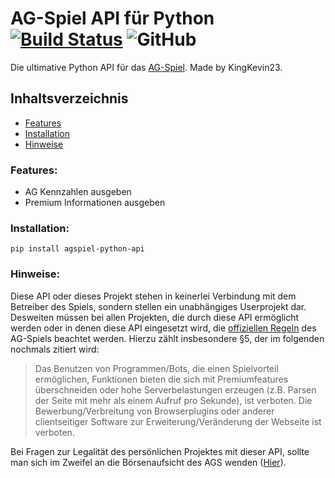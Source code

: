 # AG-Spiel API für Python [![Build Status](https://travis-ci.com/KingKevin23/agspiel-python-api.svg?token=uz7gmp6JJKKxfKpx7Nv3&branch=master)](https://travis-ci.com/KingKevin23/agspiel-python-api) ![GitHub](https://img.shields.io/github/license/KingKevin23/agspiel-python-api)

Die ultimative Python API für das [AG-Spiel](http://www.ag-spiel.de/?bonus=83275). Made by KingKevin23.

## Inhaltsverzeichnis

* [Features](#features)
* [Installation](#installation) 
* [Hinweise](#hinweise)

### Features:

* AG Kennzahlen ausgeben
* Premium Informationen ausgeben

### Installation:

`pip install agspiel-python-api`

### Hinweise:

Diese API oder dieses Projekt stehen in keinerlei Verbindung mit dem Betreiber des Spiels, sondern stellen ein
unabhängiges Userprojekt dar. Desweiten müssen bei allen Projekten, die durch diese API ermöglicht werden oder in denen
diese API eingesetzt wird, die [offiziellen Regeln](https://www.ag-spiel.de/index.php?section=regeln) des AG-Spiels 
beachtet werden. Hierzu zählt insbesondere §5, der im folgenden nochmals zitiert wird:

> Das Benutzen von Programmen/Bots, die einen Spielvorteil ermöglichen, Funktionen bieten die sich mit Premiumfeatures 
> überschneiden oder hohe Serverbelastungen erzeugen (z.B. Parsen der Seite mit mehr als einem Aufruf pro Sekunde), 
> ist verboten. Die Bewerbung/Verbreitung von Browserplugins oder anderer clientseitiger Software zur 
> Erweiterung/Veränderung der Webseite ist verboten.

Bei Fragen zur Legalität des persönlichen Projektes mit dieser API, sollte man sich im Zweifel an die Börsenaufsicht des
AGS wenden ([Hier](https://www.ag-spiel.de/index.php?section=support)).
